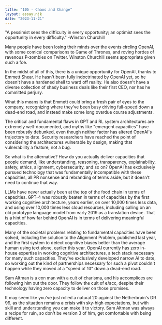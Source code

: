 ```yaml
---
title: "105 - Chaos and Change"
layout: essay.njk
date: "2023-11-21"
---
```


"A pessimist sees the difficulty in every opportunity; an optimist sees the opportunity in every difficulty." -Winston Churchill

Many people have been losing their minds over the events circling OpenAI, with some comical comparisons to Game of Thrones, and roving hordes of ravenous P-zombies on Twitter. Winston Churchill seems appropriate given such a foe.

In the midst of all of this, there is a unique opportunity for OpenAI, thanks to Emmett Shear. He hasn't been fully indoctrinated by OpenAI yet, so he doesn't have a hardened shell to ward off reality. He also doesn't have a diverse collection of shady business deals like their first CEO, nor has he committed perjury.

What this means is that Emmett could bring a fresh pair of eyes to the company, recognizing where they've been busy driving full-speed down a dead-end road, and instead make some long overdue course adjustments.

The critical and fundamental flaws in GPT and RL system architectures are extremely well-documented, and myths like "emergent capacities" have been robustly debunked, even though neither factor has altered OpenAI's trajectory to date. Security researchers have reached the point of considering the architectures vulnerable by design, making that vulnerability a feature, not a bug.

So what is the alternative? How do you actually deliver capacities that people demand, like understanding, reasoning, transparency, explainability, safety, ethics, alignment, cybersecurity, and so on? OpenAI has exclusively pursued technology that was fundamentally incompatible with these capacities, all PR nonsense and rebranding of terms aside, but it doesn't need to continue that way.

LLMs have never actually been at the top of the food chain in terms of capacities. GPT-4 was robustly beaten in terms of capacities by the first working cognitive architecture, years earlier, on over 10,000 times less data, and using over 10,000 times less cloud resources, including calling on an old prototype language model from early 2019 as a translation device. That is a hint of how far behind OpenAI is in terms of delivering meaningful capacities.

Many of the societal problems relating to fundamental capacities have been solved, including the solution to the Alignment Problem, published last year, and the first system to detect cognitive biases better than the average human using text alone, earlier this year. OpenAI currently has zero in-house expertise in working cognitive architectures, a tech stack necessary for many such capacities. They've exclusively developed narrow AI to date, so working out the kind of partnerships necessary for such a pivot couldn't happen while they moved at a "speed of 10" down a dead-end road.

Sam Altman is a con man with a cult of charisma, and his accomplices are following him out the door. They follow the cult of e/acc, despite their technology having zero capacity to deliver on those promises.

It may seem like you've just rolled a natural 20 against the Netherbrain's DR 99, as the situation remains a crisis with sky-high expectations, but with skill and understanding you can make it to victory. Sam Altman was always a recipe for ruin, so don't be version 3 of him, get comfortable with being different.
